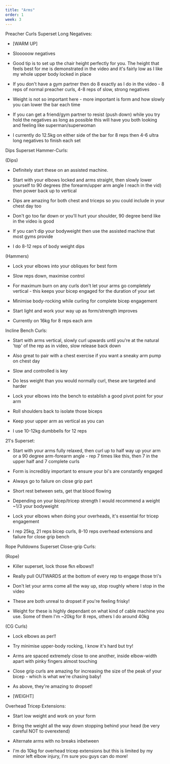 ```yaml
---
title: "Arms"
order: 1
week: 3
---
```


Preacher Curls Superset Long Negatives:

- [WARM UP]

- Slooooow negatives

- Good tip is to set up the chair height perfectly for you. The height that feels best for me is demonstrated in the video and it's fairly low as I like my whole upper body locked in place

- If you don't have a gym partner then do 8 exactly as I do in the video - 8 reps of normal preacher curls, 4-8 reps of slow, strong negatives

- Weight is not so important here - more important is form and how slowly you can lower the bar each time

- If you can get a friend/gym partner to resist (push down) while you try hold the negatives as long as possible this will have you both looking and feeling like superman/superwoman

- I currently do 12.5kg on either side of the bar for 8 reps then 4-6 ultra long negatives to finish each set

Dips Superset Hammer-Curls:

(Dips)
- Definitely start these on an assisted machine.

- Start with your elbows locked and arms straight, then slowly lower yourself to 90 degrees (the forearm/upper arm angle I reach in the vid) then power back up to vertical

- Dips are amazing for both chest and triceps so you could include in your chest day too

- Don't go too far down or you'll hurt your shoulder, 90 degree bend like in the video is good

- If you can't dip your bodyweight then use the assisted machine that most gyms provide

- I do 8-12 reps of body weight dips

(Hammers)
- Lock your elbows into your obliques for best form

- Slow reps down, maximise control

- For maximum burn on any curls don't let your arms go completely vertical - this keeps your bicep engaged for the duration of your set

- Minimise body-rocking while curling for complete bicep engagement

- Start light and work your way up as form/strength improves

- Currently on 16kg for 8 reps each arm

Incline Bench Curls: 

- Start with arms vertical, slowly curl upwards until you're at the natural 'top' of the rep as in video, slow release back down

- Also great to pair with a chest exercise if you want a sneaky arm pump on chest day

- Slow and controlled is key

- Do less weight than you would normally curl, these are targeted and harder

- Lock your elbows into the bench to establish a good pivot point for your arm

- Roll shoulders back to isolate those biceps

- Keep your upper arm as vertical as you can

- I use 10-12kg dumbbells for 12 reps

21's Superset:

- Start with your arms fully relaxed, then curl up to half way up your arm or a 90 degree arm-forearm angle - rep 7 times like this, then 7 in the upper half and 7 complete curls

- Form is incredibly important to ensure your bi's are constantly engaged

- Always go to failure on close grip part

- Short rest between sets, get that blood flowing

- Depending on your bicep/tricep strength I would recommend a weight ~1/3 your bodyweight

- Lock your elbows when doing your overheads, it's essential for tricep engagement

- I rep 25kg, 21 reps bicep curls, 8-10 reps overhead extensions and failure for close grip bench

Rope Pulldowns Superset Close-grip Curls:

(Rope)
- Killer superset, lock those fkn elbows!!

- Really pull OUTWARDS at the bottom of every rep to engage those tri's

- Don't let your arms come all the way up, stop roughly where I stop in the video

- These are both unreal to dropset if you're feeling frisky!

- Weight for these is highly dependant on what kind of cable machine you use. Some of them I'm ~20kg for 8 reps, others I do around 40kg

(CG Curls)
- Lock elbows as per!!

- Try minimise upper-body rocking, I know it's hard but try!

- Arms are spaced extremely close to one another, inside elbow-width apart with pinky fingers almost touching

- Close grip curls are amazing for increasing the size of the peak of your bicep - which is what we're chasing baby!

- As above, they're amazing to dropset!

- [WEIGHT]


Overhead Tricep Extensions:

- Start low weight and work on your form

- Bring the weight all the way down stopping behind your head (be very careful NOT to overextend)

- Alternate arms with no breaks inbetween

- I'm do 10kg for overhead tricep extensions but this is limited by my minor left elbow injury, I'm sure you guys can do more!
